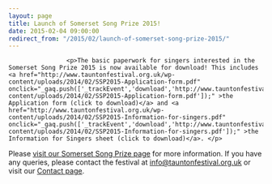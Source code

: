 ```yaml
---
layout: page
title: Launch of Somerset Song Prize 2015!
date: 2015-02-04 09:00:00
redirect_from: "/2015/02/launch-of-somerset-song-prize-2015/"
---
```

<section>

                    
                    <p>The basic paperwork for singers interested in the Somerset Song Prize 2015 is now available for download! This includes <a href="http://www.tauntonfestival.org.uk/wp-content/uploads/2014/02/SSP2015-Application-form.pdf" onclick="_gaq.push(['_trackEvent','download','http://www.tauntonfestival.org.uk/wp-content/uploads/2014/02/SSP2015-Application-form.pdf']);" >the Application form (click to download)</a> and <a href="http://www.tauntonfestival.org.uk/wp-content/uploads/2014/02/SSP2015-Information-for-singers.pdf" onclick="_gaq.push(['_trackEvent','download','http://www.tauntonfestival.org.uk/wp-content/uploads/2014/02/SSP2015-Information-for-singers.pdf']);" >the Information for Singers sheet (click to download)</a>. </p>
<p>Please <a href="/events/music-festival/somerset-song-prize/" title="Somerset Song Prize">visit our Somerset Song Prize page</a> for more information. If you have any queries, please contact the festival at <a href=mailto:info@tauntonfestival.org.uk>info@tauntonfestival.org.uk</a> or visit our <a href="/contact-us/" title="Contact Us">Contact page</a>.</p>

                
</section>
